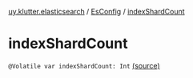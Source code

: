 [uy.klutter.elasticsearch](../index.md) / [EsConfig](index.md) / [indexShardCount](.)


# indexShardCount
<code>@Volatile var indexShardCount: Int</code> [(source)](https://github.com/kohesive/klutter/blob/master/elasticsearch-jdk7/src/main/kotlin/uy/klutter/elasticsearch/Client.kt#L31)<br/>

